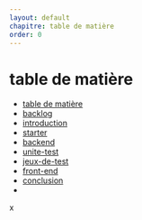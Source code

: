 ```yaml
---
layout: default
chapitre: table de matière
order: 0
---
```


# table de matière
- [table de matière](#table-de-matière)
- [backlog](#backlog.md)
- [introduction](#introduction.md)
- [starter](#starter.md)
- [backend](#compte-rendu-backend.md)
- [unite-test](#unite-test.md)
- [jeux-de-test](#jeux-de-test.md)
- [front-end](#front-end.md)
- [conclusion](#conclusion.md)
- 
<!-- new slide -->x
